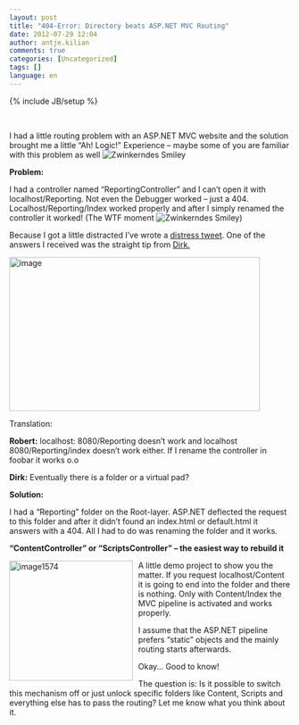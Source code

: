 ```yaml
---
layout: post
title: "404-Error: Directory beats ASP.NET MVC Routing"
date: 2012-07-29 12:04
author: antje.kilian
comments: true
categories: [Uncategorized]
tags: []
language: en
---
```

{% include JB/setup %}
<p>&#160;</p>  <p><b></b></p>  <p>I had a little routing problem with an ASP.NET MVC website and the solution brought me a little “Ah! Logic!” Experience – maybe some of you are familiar with this problem as well <img style="border-bottom-style: none; border-left-style: none; border-top-style: none; border-right-style: none" class="wlEmoticon wlEmoticon-winkingsmile" alt="Zwinkerndes Smiley" src="{{BASE_PATH}}/assets/wp-images-en/wlEmoticon-winkingsmile42.png" /></p>  <p><b>Problem:</b></p>  <p>I had a controller named “ReportingController” and I can’t open it with localhost/Reporting. Not even the Debugger worked – just a 404. Localhost/Reporting/Index worked properly and after I simply renamed the controller it worked! (The WTF moment <img style="border-bottom-style: none; border-left-style: none; border-top-style: none; border-right-style: none" class="wlEmoticon wlEmoticon-winkingsmile" alt="Zwinkerndes Smiley" src="{{BASE_PATH}}/assets/wp-images-en/wlEmoticon-winkingsmile42.png" />)</p>  <p>Because I got a little distracted I’ve wrote a <a href="https://twitter.com/robert0muehsig/status/222704828114149377">distress tweet</a>. One of the answers I received was the straight tip from <a href="https://twitter.com/d03n3rfr1tz3">Dirk.</a></p>  <p><img title="image" border="0" alt="image" src="{{BASE_PATH}}/assets/wp-images-de/image_thumb734.png" width="449" height="276" /></p>  <p>Translation: </p>  <p><strong>Robert:</strong> localhost: 8080/Reporting doesn’t work and localhost 8080/Reporting/index doesn’t work either. If I rename the controller in foobar it works o.o</p>  <p><strong>Dirk:</strong> Eventually there is a folder or a virtual pad? </p>  <p><b>Solution:</b></p>  <p><b></b></p>  <p>I had a “Reporting” folder on the Root-layer. ASP.NET deflected the request to this folder and after it didn’t found an index.html or default.html it answers with a 404. All I had to do was renaming the folder and it works. </p>  <p><b>“ContentController” or “ScriptsController” – the easiest way to rebuild it</b></p>  <p><a href="{{BASE_PATH}}/assets/wp-images-en/image1574.png"><img style="background-image: none; border-bottom: 0px; border-left: 0px; margin: 0px 10px 10px 0px; padding-left: 0px; padding-right: 0px; display: inline; float: left; border-top: 0px; border-right: 0px; padding-top: 0px" title="image1574" border="0" alt="image1574" align="left" src="{{BASE_PATH}}/assets/wp-images-en/image1574_thumb.png" width="221" height="215" /></a>A little demo project to show you the matter. If you request localhost/Content it is going to end into the folder and there is nothing. Only with Content/Index the MVC pipeline is activated and works properly. </p>  <p>I assume that the ASP.NET pipeline prefers “static” objects and the mainly routing starts afterwards. </p>  <p>Okay… Good to know!</p>  <p>The question is: Is it possible to switch this mechanism off or just unlock specific folders like Content, Scripts and everything else has to pass the routing? Let me know what you think about it. </p>

